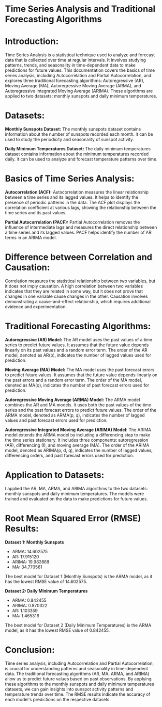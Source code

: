 # Time Series Analysis and Traditional Forecasting Algorithms

# Introduction:
Time Series Analysis is a statistical technique used to analyze and forecast data that is collected over time at regular intervals. It involves studying patterns, trends, and seasonality in time-dependent data to make predictions for future values. This documentation covers the basics of time series analysis, including Autocorrelation and Partial Autocorrelation, and explores three traditional forecasting algorithms: Autoregressive (AR), Moving Average (MA), Autoregressive Moving Average (ARMA), and Autoregressive Integrated Moving Average (ARIMA). These algorithms are applied to two datasets: monthly sunspots and daily minimum temperatures.

# Datasets:

**Monthly Sunspots Dataset:** The monthly sunspots dataset contains information about the number of sunspots recorded each month. It can be used to study the periodicity and seasonality of sunspot activity.

**Daily Minimum Temperatures Dataset:** The daily minimum temperatures dataset contains information about the minimum temperatures recorded daily. It can be used to analyze and forecast temperature patterns over time.

# Basics of Time Series Analysis:

**Autocorrelation (ACF):**
Autocorrelation measures the linear relationship between a time series and its lagged values. It helps to identify the presence of periodic patterns in the data. The ACF plot displays the correlation coefficient at various lags, showing the relationship between the time series and its past values.

**Partial Autocorrelation (PACF):**
Partial Autocorrelation removes the influence of intermediate lags and measures the direct relationship between a time series and its lagged values. PACF helps identify the number of AR terms in an ARIMA model.

# Difference between Correlation and Causation:
Correlation measures the statistical relationship between two variables, but it does not imply causation. A high correlation between two variables indicates that they are related in some way, but it does not prove that changes in one variable cause changes in the other. Causation involves demonstrating a cause-and-effect relationship, which requires additional evidence and experimentation.

# Traditional Forecasting Algorithms:

**Autoregressive (AR) Model:**
The AR model uses the past values of a time series to predict future values. It assumes that the future value depends linearly on its past values and a random error term. The order of the AR model, denoted as AR(p), indicates the number of lagged values used for prediction.

**Moving Average (MA) Model:**
The MA model uses the past forecast errors to predict future values. It assumes that the future value depends linearly on the past errors and a random error term. The order of the MA model, denoted as MA(q), indicates the number of past forecast errors used for prediction.

**Autoregressive Moving Average (ARMA) Model:**
The ARMA model combines the AR and MA models. It uses both the past values of the time series and the past forecast errors to predict future values. The order of the ARMA model, denoted as ARMA(p, q), indicates the number of lagged values and past forecast errors used for prediction.

**Autoregressive Integrated Moving Average (ARIMA) Model:**
The ARIMA model extends the ARMA model by including a differencing step to make the time series stationary. It includes three components: autoregression (AR), differencing (I), and moving average (MA). The order of the ARIMA model, denoted as ARIMA(p, d, q), indicates the number of lagged values, differencing orders, and past forecast errors used for prediction.

# Application to Datasets:

I applied the AR, MA, ARMA, and ARIMA algorithms to the two datasets: monthly sunspots and daily minimum temperatures. The models were trained and evaluated on the data to make predictions for future values.

# Root Mean Squared Error (RMSE) Results:

**Dataset 1: Monthly Sunspots**

- ARMA: 14.602575
- AR: 17.915120
- ARIMA: 19.983888
- MA: 34.770561

The best model for Dataset 1 (Monthly Sunspots) is the ARMA model, as it has the lowest RMSE value of 14.602575.

**Dataset 2: Daily Minimum Temperatures**

- ARMA: 0.842455
- ARIMA: 0.870322
- AR: 1.103359
- MA: 1.465316

The best model for Dataset 2 (Daily Minimum Temperatures) is the ARMA model, as it has the lowest RMSE value of 0.842455.

# Conclusion:

Time series analysis, including Autocorrelation and Partial Autocorrelation, is crucial for understanding patterns and seasonality in time-dependent data. The traditional forecasting algorithms (AR, MA, ARMA, and ARIMA) allow us to predict future values based on past observations. By applying these algorithms to the monthly sunspots and daily minimum temperatures datasets, we can gain insights into sunspot activity patterns and temperature trends over time. The RMSE results indicate the accuracy of each model's predictions on the respective datasets.